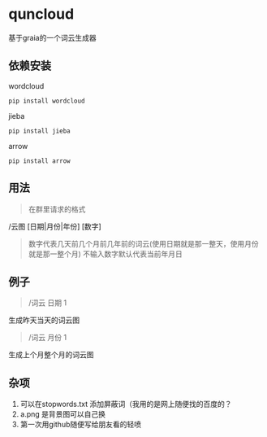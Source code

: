 # quncloud
基于graia的一个词云生成器

## 依赖安装

wordcloud

`pip install wordcloud`

jieba


`pip install jieba`


arrow

`pip install arrow`

## 用法
>在群里请求的格式

/云图 [日期|月份|年份] [数字]

> 数字代表几天前几个月前几年前的词云(使用日期就是那一整天，使用月份就是那一整个月)
不输入数字默认代表当前年月日
## 例子
> /词云 日期 1

生成昨天当天的词云图

> /词云 月份 1

生成上个月整个月的词云图

## 杂项

1. 可以在stopwords.txt 添加屏蔽词（我用的是网上随便找的百度的？
2. a.png 是背景图可以自己换
3. 第一次用github随便写给朋友看的轻喷
